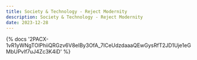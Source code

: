 ```yaml
---
title: Society & Technology - Reject Modernity
description: Society & Technology - Reject Modernity
date: 2023-12-28
---
```

<body style="margin:0">
{% docs '2PACX-1vR1yWNgTOlPhiiQRGzv6V8eIBy3OfA_7lCeUdzdaaaQEwGysRfT2JD1Uje1eGMbUPvlf7uJ4Zc3K4iD' %}